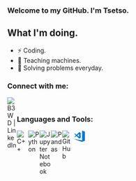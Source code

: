 ### Welcome to my GitHub. I'm Tsetso.

## What I'm doing.

- ⚡ Coding.
- 🔭 Teaching machines.
- 🌱 Solving problems everyday.


### Connect with me:

[<img align="left" alt="B3WD | LinkedIn" width="22px" src="https://upload.wikimedia.org/wikipedia/commons/c/ca/LinkedIn_logo_initials.png"/>][linkedin]

<br />

### Languages and Tools:

<img align="left" alt="C++" width="26px" src="https://raw.githubusercontent.com/isocpp/logos/master/cpp_logo.png" />
<img align="left" alt="Python" width="26px" src="https://upload.wikimedia.org/wikipedia/commons/c/c3/Python-logo-notext.svg" />
<img align="left" alt="Jupyter Notebook" width="26" src="https://github.com/jupyter/design/blob/master/logos/Square%20Logo/squarelogo-greytext-orangebody-greymoons/squarelogo-greytext-orangebody-greymoons.svg" />
<img align="left" alt="Pandas" width="26" src="https://pandas.pydata.org/static/img/pandas_mark.svg" />
<img align="left" alt="GitHub" width="26" src="https://github.com/simple-icons/simple-icons/blob/develop/icons/github.svg" style="#181717" />
<img align="left" alt="Visual Studio Code" width="26px" src="https://raw.githubusercontent.com/github/explore/80688e429a7d4ef2fca1e82350fe8e3517d3494d/topics/visual-studio-code/visual-studio-code.png" />

[linkedin]: https://www.linkedin.com/in/tsvetomir-pavlov-651a981a3
[gmail]: tsvetomir.kpavlov@gmail.com
